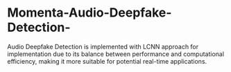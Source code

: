 # Momenta-Audio-Deepfake-Detection-
Audio Deepfake Detection is implemented  with LCNN approach for implementation due to its balance between performance and computational efficiency, making it more suitable for potential real-time applications.
